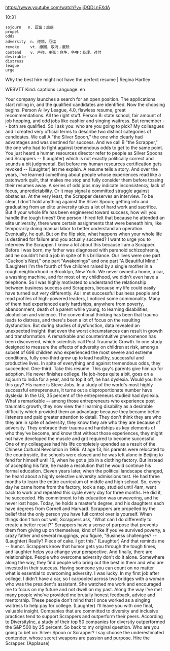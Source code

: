 https://www.youtube.com/watch?v=jiDQDLnEXdA 

10:31
```
sojourn   n. 逗留；旅居
propel  
odds      
adversity  n. 逆境，厄运
revoke     vt. 撤回，取消；废除
contend    v. 声称，主张；竞争，争夺；处理，对付      
desirable      
distress        
league     
urge  
```

Why the best hire might not have the perfect resume | Regina Hartley 

WEBVTT Kind: captions Language: en 

Your company launches a search for an open position. The applications start rolling in, and the qualified candidates are identified. Now the choosing begins. Person A: Ivy League, 4.0, flawless resume, great recommendations. All the right stuff. Person B: state school, fair amount of job hopping, and odd jobs like cashier and singing waitress. But remember -- both are qualified. So I ask you: who are you going to pick? My colleagues and I created very official terms to describe two distinct categories of candidates. We call A "the Silver Spoon," the one who clearly had advantages and was destined for success. And we call B "the Scrapper," the one who had to fight against tremendous odds to get to the same point. You just heard a human resources director refer to people as Silver Spoons and Scrappers -- (Laughter) which is not exactly politically correct and sounds a bit judgmental. But before my human resources certification gets revoked -- (Laughter) let me explain. A resume tells a story. And over the years, I've learned something about people whose experiences read like a patchwork quilt, that makes me stop and fully consider them before tossing their resumes away. A series of odd jobs may indicate inconsistency, lack of focus, unpredictability. Or it may signal a committed struggle against obstacles. At the very least, the Scrapper deserves an interview. To be clear, I don't hold anything against the Silver Spoon; getting into and graduating from an elite university takes a lot of hard work and sacrifice. But if your whole life has been engineered toward success, how will you handle the tough times? One person I hired felt that because he attended an elite university, there were certain assignments that were beneath him, like temporarily doing manual labor to better understand an operation. Eventually, he quit. But on the flip side, what happens when your whole life is destined for failure and you actually succeed? I want to urge you to interview the Scrapper. I know a lot about this because I am a Scrapper. Before I was born, my father was diagnosed with paranoid schizophrenia, and he couldn't hold a job in spite of his brilliance. Our lives were one part "Cuckoo's Nest," one part "Awakenings" and one part "A Beautiful Mind." (Laughter) I'm the fourth of five children raised by a single mother in a rough neighborhood in Brooklyn, New York. We never owned a home, a car, a washing machine, and for most of my childhood, we didn't even have a telephone. So I was highly motivated to understand the relationship between business success and Scrappers, because my life could easily have turned out very differently. As I met successful business people and read profiles of high-powered leaders, I noticed some commonality. Many of them had experienced early hardships, anywhere from poverty, abandonment, death of a parent while young, to learning disabilities, alcoholism and violence. The conventional thinking has been that trauma leads to distress, and there's been a lot of focus on the resulting dysfunction. But during studies of dysfunction, data revealed an unexpected insight: that even the worst circumstances can result in growth and transformation. A remarkable and counterintuitive phenomenon has been discovered, which scientists call Post Traumatic Growth. In one study designed to measure the effects of adversity on children at risk, among a subset of 698 children who experienced the most severe and extreme conditions, fully one-third grew up to lead healthy, successful and productive lives. In spite of everything and against tremendous odds, they succeeded. One-third. Take this resume. This guy's parents give him up for adoption. He never finishes college. He job-hops quite a bit, goes on a sojourn to India for a year, and to top it off, he has dyslexia. Would you hire this guy? His name is Steve Jobs. In a study of the world's most highly successful entrepreneurs, it turns out a disproportionate number have dyslexia. In the US, 35 percent of the entrepreneurs studied had dyslexia. What's remarkable -- among those entrepreneurs who experience post traumatic growth, they now view their learning disability as a desirable difficulty which provided them an advantage because they became better listeners and paid greater attention to detail. They don't think they are who they are in spite of adversity, they know they are who they are because of adversity. They embrace their trauma and hardships as key elements of who they've become, and know that without those experiences, they might not have developed the muscle and grit required to become successful. One of my colleagues had his life completely upended as a result of the Chinese Cultural Revolution in 1966. At age 13, his parents were relocated to the countryside, the schools were closed and he was left alone in Beijing to fend for himself until 16, when he got a job in a clothing factory. But instead of accepting his fate, he made a resolution that he would continue his formal education. Eleven years later, when the political landscape changed, he heard about a highly selective university admissions test. He had three months to learn the entire curriculum of middle and high school. So, every day he came home from the factory, took a nap, studied until 4am, went back to work and repeated this cycle every day for three months. He did it, he succeeded. His commitment to his education was unwavering, and he never lost hope. Today, he holds a master's degree, and his daughters each have degrees from Cornell and Harvard. Scrappers are propelled by the belief that the only person you have full control over is yourself. When things don't turn out well, Scrappers ask, "What can I do differently to create a better result?" Scrappers have a sense of purpose that prevents them from giving up on themselves, kind of like if you've survived poverty, a crazy father and several muggings, you figure, "Business challenges? -- (Laughter) Really? Piece of cake. I got this." (Laughter) And that reminds me -- humor. Scrappers know that humor gets you through the tough times, and laughter helps you change your perspective. And finally, there are relationships. People who overcome adversity don't do it alone. Somewhere along the way, they find people who bring out the best in them and who are invested in their success. Having someone you can count on no matter what is essential to overcoming adversity. I was lucky. In my first job after college, I didn't have a car, so I carpooled across two bridges with a woman who was the president's assistant. She watched me work and encouraged me to focus on my future and not dwell on my past. Along the way I've met many people who've provided me brutally honest feedback, advice and mentorship. These people don't mind that I once worked as a singing waitress to help pay for college. (Laughter) I'll leave you with one final, valuable insight. Companies that are committed to diversity and inclusive practices tend to support Scrappers and outperform their peers. According to DiversityInc, a study of their top 50 companies for diversity outperformed the S&amp;P 500 by 25 percent. So back to my original question. Who are you going to bet on: Silver Spoon or Scrapper? I say choose the underestimated contender, whose secret weapons are passion and purpose. Hire the Scrapper. (Applause) 